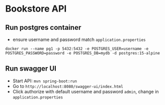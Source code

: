 # Bookstore API

## Run postgres container

- ensure username and password match `application.properties`
```shell
docker run --name pg1 -p 5432:5432 -e POSTGRES_USER=username -e POSTGRES_PASSWORD=password -e POSTGRES_DB=mydb -d postgres:15-alpine
```

## Run swagger UI

- Start API: `mvn spring-boot:run`
- Go to `http://localhost:8080/swagger-ui/index.html`
- Click authorize with default username and password `admin`, change in `application.properties`